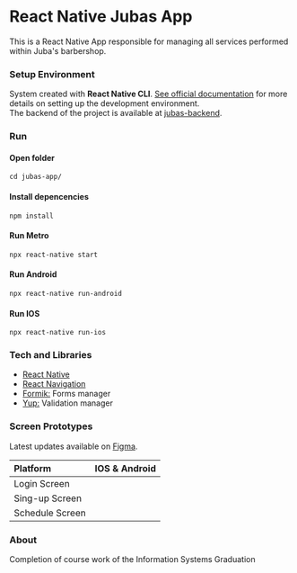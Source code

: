 # React Native Jubas App
This is a React Native App responsible for managing all services performed within Juba's barbershop.

### Setup Environment
System created with **React Native CLI**. [See official documentation](https://reactnative.dev/docs/environment-setup) for more details on setting up the development environment.  
The backend of the project is available at [jubas-backend](https://github.com/marcelo-de-santana/jubas-backend).

### Run
#### Open folder
    cd jubas-app/

#### Install depencencies
    npm install
    
#### Run Metro
    npx react-native start
    
#### Run Android
    npx react-native run-android
    
#### Run IOS
    npx react-native run-ios
    
### Tech and Libraries
- [React Native](https://reactnative.dev/)
- [React Navigation](https://reactnavigation.org/)
- [Formik:](https://formik.org/) Forms manager
- [Yup:](https://www.npmjs.com/package/yup) Validation manager

### Screen Prototypes
Latest updates available on [Figma](https://www.figma.com/file/5ilvDi7rBbEM8hG74pETXk/Barber-App).

Platform | **IOS** & **Android**
:--- | :---: 
Login Screen    | 
Sing-up Screen  | 
Schedule Screen |

### About
Completion of course work of the Information Systems Graduation
